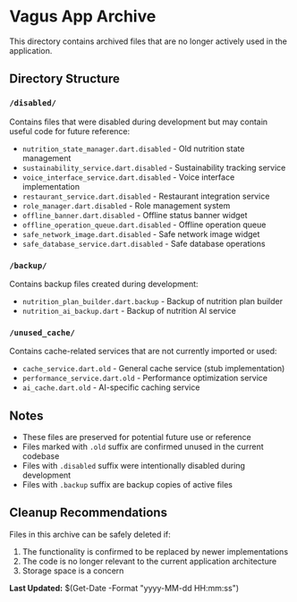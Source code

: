 # Vagus App Archive

This directory contains archived files that are no longer actively used in the application.

## Directory Structure

### `/disabled/`
Contains files that were disabled during development but may contain useful code for future reference:
- `nutrition_state_manager.dart.disabled` - Old nutrition state management
- `sustainability_service.dart.disabled` - Sustainability tracking service
- `voice_interface_service.dart.disabled` - Voice interface implementation
- `restaurant_service.dart.disabled` - Restaurant integration service
- `role_manager.dart.disabled` - Role management system
- `offline_banner.dart.disabled` - Offline status banner widget
- `offline_operation_queue.dart.disabled` - Offline operation queue
- `safe_network_image.dart.disabled` - Safe network image widget
- `safe_database_service.dart.disabled` - Safe database operations

### `/backup/`
Contains backup files created during development:
- `nutrition_plan_builder.dart.backup` - Backup of nutrition plan builder
- `nutrition_ai_backup.dart` - Backup of nutrition AI service

### `/unused_cache/`
Contains cache-related services that are not currently imported or used:
- `cache_service.dart.old` - General cache service (stub implementation)
- `performance_service.dart.old` - Performance optimization service
- `ai_cache.dart.old` - AI-specific caching service

## Notes

- These files are preserved for potential future use or reference
- Files marked with `.old` suffix are confirmed unused in the current codebase
- Files with `.disabled` suffix were intentionally disabled during development
- Files with `.backup` suffix are backup copies of active files

## Cleanup Recommendations

Files in this archive can be safely deleted if:
1. The functionality is confirmed to be replaced by newer implementations
2. The code is no longer relevant to the current application architecture
3. Storage space is a concern

**Last Updated:** $(Get-Date -Format "yyyy-MM-dd HH:mm:ss")

